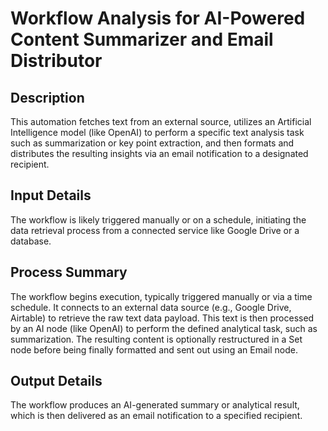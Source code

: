 # Workflow Analysis for AI-Powered Content Summarizer and Email Distributor

## Description
This automation fetches text from an external source, utilizes an Artificial Intelligence model (like OpenAI) to perform a specific text analysis task such as summarization or key point extraction, and then formats and distributes the resulting insights via an email notification to a designated recipient.

## Input Details
The workflow is likely triggered manually or on a schedule, initiating the data retrieval process from a connected service like Google Drive or a database.

## Process Summary
The workflow begins execution, typically triggered manually or via a time schedule. It connects to an external data source (e.g., Google Drive, Airtable) to retrieve the raw text data payload. This text is then processed by an AI node (like OpenAI) to perform the defined analytical task, such as summarization. The resulting content is optionally restructured in a Set node before being finally formatted and sent out using an Email node.

## Output Details
The workflow produces an AI-generated summary or analytical result, which is then delivered as an email notification to a specified recipient.
